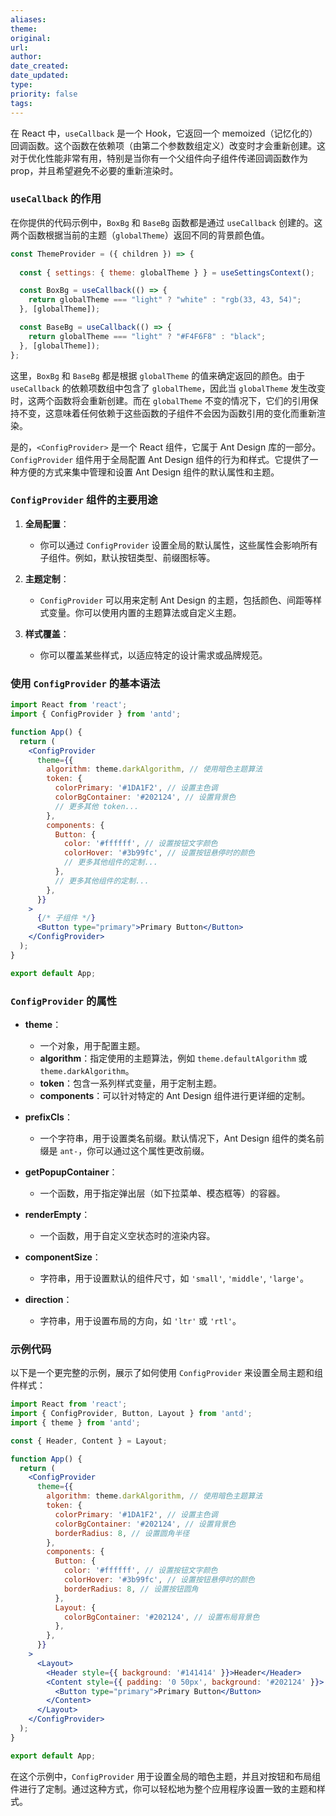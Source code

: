 ```yaml
---
aliases: 
theme: 
original: 
url: 
author: 
date_created: 
date_updated: 
type: 
priority: false
tags:
---
```

在 React 中，`useCallback` 是一个 Hook，它返回一个 memoized（记忆化的）回调函数。这个函数在依赖项（由第二个参数数组定义）改变时才会重新创建。这对于优化性能非常有用，特别是当你有一个父组件向子组件传递回调函数作为 prop，并且希望避免不必要的重新渲染时。

### `useCallback` 的作用

在你提供的代码示例中，`BoxBg` 和 `BaseBg` 函数都是通过 `useCallback` 创建的。这两个函数根据当前的主题（`globalTheme`）返回不同的背景颜色值。

```javascript
const ThemeProvider = ({ children }) => {
  
  const { settings: { theme: globalTheme } } = useSettingsContext();

  const BoxBg = useCallback(() => {
    return globalTheme === "light" ? "white" : "rgb(33, 43, 54)";
  }, [globalTheme]);

  const BaseBg = useCallback(() => {
    return globalTheme === "light" ? "#F4F6F8" : "black";
  }, [globalTheme]);
};
```

这里，`BoxBg` 和 `BaseBg` 都是根据 `globalTheme` 的值来确定返回的颜色。由于 `useCallback` 的依赖项数组中包含了 `globalTheme`，因此当 `globalTheme` 发生改变时，这两个函数将会重新创建。而在 `globalTheme` 不变的情况下，它们的引用保持不变，这意味着任何依赖于这些函数的子组件不会因为函数引用的变化而重新渲染。


是的，`<ConfigProvider>` 是一个 React 组件，它属于 Ant Design 库的一部分。`ConfigProvider` 组件用于全局配置 Ant Design 组件的行为和样式。它提供了一种方便的方式来集中管理和设置 Ant Design 组件的默认属性和主题。

### `ConfigProvider` 组件的主要用途

1. **全局配置**：
   - 你可以通过 `ConfigProvider` 设置全局的默认属性，这些属性会影响所有子组件。例如，默认按钮类型、前缀图标等。

2. **主题定制**：
   - `ConfigProvider` 可以用来定制 Ant Design 的主题，包括颜色、间距等样式变量。你可以使用内置的主题算法或自定义主题。

3. **样式覆盖**：
   - 你可以覆盖某些样式，以适应特定的设计需求或品牌规范。

### 使用 `ConfigProvider` 的基本语法

```jsx
import React from 'react';
import { ConfigProvider } from 'antd';

function App() {
  return (
    <ConfigProvider
      theme={{
        algorithm: theme.darkAlgorithm, // 使用暗色主题算法
        token: {
          colorPrimary: '#1DA1F2', // 设置主色调
          colorBgContainer: '#202124', // 设置背景色
          // 更多其他 token...
        },
        components: {
          Button: {
            color: '#ffffff', // 设置按钮文字颜色
            colorHover: '#3b99fc', // 设置按钮悬停时的颜色
            // 更多其他组件的定制...
          },
          // 更多其他组件的定制...
        },
      }}
    >
      {/* 子组件 */}
      <Button type="primary">Primary Button</Button>
    </ConfigProvider>
  );
}

export default App;
```

### `ConfigProvider` 的属性

- **theme**：
  - 一个对象，用于配置主题。
  - **algorithm**：指定使用的主题算法，例如 `theme.defaultAlgorithm` 或 `theme.darkAlgorithm`。
  - **token**：包含一系列样式变量，用于定制主题。
  - **components**：可以针对特定的 Ant Design 组件进行更详细的定制。

- **prefixCls**：
  - 一个字符串，用于设置类名前缀。默认情况下，Ant Design 组件的类名前缀是 `ant-`，你可以通过这个属性更改前缀。

- **getPopupContainer**：
  - 一个函数，用于指定弹出层（如下拉菜单、模态框等）的容器。

- **renderEmpty**：
  - 一个函数，用于自定义空状态时的渲染内容。

- **componentSize**：
  - 字符串，用于设置默认的组件尺寸，如 `'small'`, `'middle'`, `'large'`。

- **direction**：
  - 字符串，用于设置布局的方向，如 `'ltr'` 或 `'rtl'`。

### 示例代码

以下是一个更完整的示例，展示了如何使用 `ConfigProvider` 来设置全局主题和组件样式：

```jsx
import React from 'react';
import { ConfigProvider, Button, Layout } from 'antd';
import { theme } from 'antd';

const { Header, Content } = Layout;

function App() {
  return (
    <ConfigProvider
      theme={{
        algorithm: theme.darkAlgorithm, // 使用暗色主题算法
        token: {
          colorPrimary: '#1DA1F2', // 设置主色调
          colorBgContainer: '#202124', // 设置背景色
          borderRadius: 8, // 设置圆角半径
        },
        components: {
          Button: {
            color: '#ffffff', // 设置按钮文字颜色
            colorHover: '#3b99fc', // 设置按钮悬停时的颜色
            borderRadius: 8, // 设置按钮圆角
          },
          Layout: {
            colorBgContainer: '#202124', // 设置布局背景色
          },
        },
      }}
    >
      <Layout>
        <Header style={{ background: '#141414' }}>Header</Header>
        <Content style={{ padding: '0 50px', background: '#202124' }}>
          <Button type="primary">Primary Button</Button>
        </Content>
      </Layout>
    </ConfigProvider>
  );
}

export default App;
```

在这个示例中，`ConfigProvider` 用于设置全局的暗色主题，并且对按钮和布局组件进行了定制。通过这种方式，你可以轻松地为整个应用程序设置一致的主题和样式。